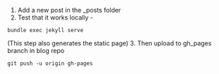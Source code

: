 1. Add a new post in the _posts folder
2. Test that it works locally - 
```
bundle exec jekyll serve
```
(This step also generates the static page)
3. Then upload to gh_pages branch in blog repo

```
git push -u origin gh-pages
```